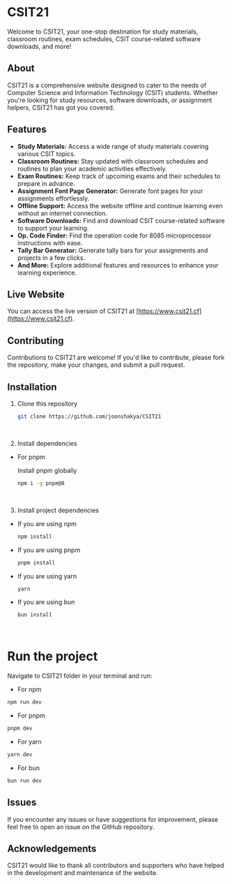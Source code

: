# CSIT21

Welcome to CSIT21, your one-stop destination for study materials, classroom routines, exam schedules, CSIT course-related software downloads, and more!

## About

CSIT21 is a comprehensive website designed to cater to the needs of Computer Science and Information Technology (CSIT) students. Whether you're looking for study resources, software downloads, or assignment helpers, CSIT21 has got you covered.

## Features

- **Study Materials:** Access a wide range of study materials covering various CSIT topics.
- **Classroom Routines:** Stay updated with classroom schedules and routines to plan your academic activities effectively.
- **Exam Routines:** Keep track of upcoming exams and their schedules to prepare in advance.
- **Assignment Font Page Generator:** Generate font pages for your assignments effortlessly.
- **Offline Support:** Access the website offline and continue learning even without an internet connection.
- **Software Downloads:** Find and download CSIT course-related software to support your learning.
- **Op. Code Finder:** Find the operation code for 8085 microprocessor instructions with ease.
- **Tally Bar Generator:** Generate tally bars for your assignments and projects in a few clicks.
- **And More:** Explore additional features and resources to enhance your learning experience.

## Live Website

You can access the live version of CSIT21 at [https://www.csit21.cf](https://www.csit21.cf).

## Contributing

Contributions to CSIT21 are welcome! If you'd like to contribute, please fork the repository, make your changes, and submit a pull request.

## Installation

1. Clone this repository

   ``` bash 
   git clone https://github.com/joonshakya/CSIT21
   ```
<br/>

2. Install dependencies

		
  * For pnpm

      Install pnpm globally

      ``` bash
      npm i -g pnpm@8
      ```

    <br/>

3. Install project dependencies

  * If you are using npm
    ```bash
    npm install
    ```

  * If you are using pnpm
    ```bash
    pnpm install
    ```

  * If you are using yarn
    ```bash
    yarn
    ```

  * If you are using bun
    ```bash
    bun install
    ```
<br/>

# Run the project
Navigate to CSIT21 folder in your terminal and run: 

  * For npm 
  ```bash
  npm run dev
  ```

  * For pnpm
  ``` bash 
  pnpm dev
  ```

  * For yarn
  ``` bash
  yarn dev
  ```

  * For bun
  ``` bash
  bun run dev
  ```



## Issues

If you encounter any issues or have suggestions for improvement, please feel free to open an issue on the GitHub repository.

## Acknowledgements

CSIT21 would like to thank all contributors and supporters who have helped in the development and maintenance of the website.
